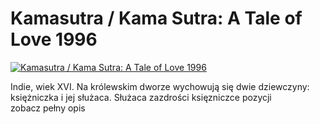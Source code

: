 Kamasutra / Kama Sutra: A Tale of Love 1996 
=============
[![Kamasutra / Kama Sutra: A Tale of Love 1996 ](http://vidos.pl/images/player.gif)](http://vidos.pl/kamasutra-kama-sutra-a-tale-of-love-1996)

 Indie, wiek XVI. Na królewskim dworze wychowują się dwie dziewczyny: księżniczka i jej służaca. Służaca zazdrości księzniczce pozycji zobacz pełny opis
